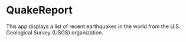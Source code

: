 # QuakeReport
This app displays a list of recent earthquakes in the world from the U.S. Geological Survey (USGS) organization.
